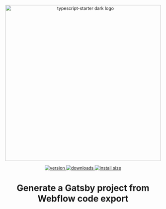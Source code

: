 <p align="center">
    <img width="500" alt="typescript-starter dark logo" src="https://user-images.githubusercontent.com/16015833/76012954-6e70e380-5f17-11ea-9a17-7c1af3b2cf64.png" style="max-width:100%;">
</p>

<p align="center">
  <a href="https://www.npmjs.com/package/webflow-to-gatsby">
    <img src="https://img.shields.io/npm/v/webflow-to-gatsby.svg" alt="version" />
  </a>
  <a href="https://npmjs.org/package/webflow-to-gatsby">
    <img src="https://img.shields.io/npm/dm/webflow-to-gatsby.svg" alt="downloads" />
  </a>
   <a href="https://packagephobia.now.sh/result?p=webflow-to-gatsby">
    <img src="https://packagephobia.now.sh/badge?p=webflow-to-gatsby" alt="install size" />
  </a>
</p>

<h1 align="center">
    Generate a Gatsby project from Webflow code export
</h1>

